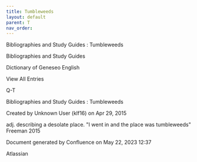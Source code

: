 ```yaml
---
title: Tumbleweeds
layout: default
parent: T
nav_order:
---
```


Bibliographies and Study Guides : Tumbleweeds

Bibliographies and Study Guides

Dictionary of Geneseo English

View All Entries

Q-T

Bibliographies and Study Guides : Tumbleweeds

Created by  Unknown User (klf16) on Apr 29, 2015

adj. describing a desolate place. &quot;I went in and the place was tumbleweeds&quot; Freeman 2015

Document generated by Confluence on May 22, 2023 12:37

Atlassian

